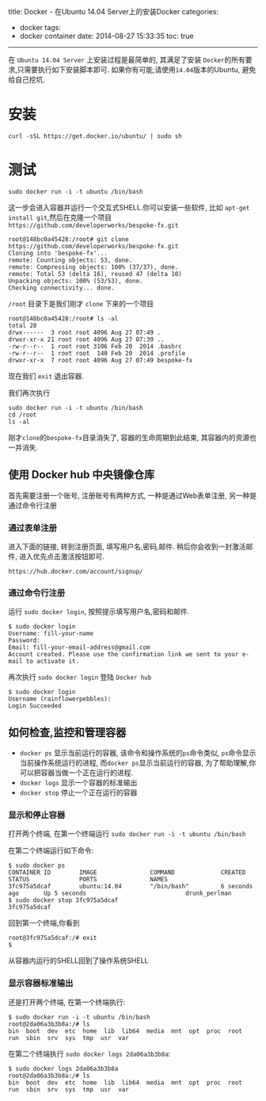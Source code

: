 title: Docker - 在Ubuntu 14.04 Server上的安装Docker
categories:
  - docker
tags:
  - docker container
date: 2014-08-27 15:33:35
toc: true
---


在 `Ubuntu 14.04 Server` 上安装过程是最简单的, 其满足了安装 `Docker`的所有要求,只需要执行如下安装脚本即可. 如果你有可能,请使用`14.04`版本的Ubuntu, 避免给自己挖坑.

<!-- more -->

# 安装

```
curl -sSL https://get.docker.io/ubuntu/ | sudo sh
```

# 测试

```
sudo docker run -i -t ubuntu /bin/bash
```

这一步会进入容器并运行一个交互式SHELL.你可以安装一些软件, 比如 `apt-get install git`,然后在克隆一个项目 `https://github.com/developerworks/bespoke-fx.git`

```
root@148bc0a45428:/root# git clone https://github.com/developerworks/bespoke-fx.git
Cloning into 'bespoke-fx'...
remote: Counting objects: 53, done.
remote: Compressing objects: 100% (37/37), done.
remote: Total 53 (delta 16), reused 47 (delta 10)
Unpacking objects: 100% (53/53), done.
Checking connectivity... done.
```

`/root` 目录下是我们刚才 `clone` 下来的一个项目

```
root@148bc0a45428:/root# ls -al
total 20
drwx------  3 root root 4096 Aug 27 07:49 .
drwxr-xr-x 21 root root 4096 Aug 27 07:39 ..
-rw-r--r--  1 root root 3106 Feb 20  2014 .bashrc
-rw-r--r--  1 root root  140 Feb 20  2014 .profile
drwxr-xr-x  7 root root 4096 Aug 27 07:49 bespoke-fx
```

现在我们 `exit` 退出容器.

我们再次执行

```
sudo docker run -i -t ubuntu /bin/bash
cd /root
ls -al
```

刚才`clone`的`bespoke-fx`目录消失了, 容器的生命周期到此结束, 其容器内的资源也一并消失.

## 使用 Docker hub 中央镜像仓库

首先需要注册一个账号, 注册账号有两种方式, 一种是通过Web表单注册, 另一种是通过命令行注册

### 通过表单注册

进入下面的链接, 转到注册页面, 填写用户名,密码,邮件. 稍后你会收到一封激活邮件, 进入优先点击激活按钮即可.

```
https://hub.docker.com/account/signup/
```

### 通过命令行注册

运行 `sudo docker login`, 按照提示填写用户名,密码和邮件.

```
$ sudo docker login
Username: fill-your-name
Password:
Email: fill-your-email-address@gmail.com
Account created. Please use the confirmation link we sent to your e-mail to activate it.
```

再次执行 `sudo docker login` 登陆 `Docker hub`

```
$ sudo docker login
Username (rainflowerpebbles):
Login Succeeded
```


## 如何检查,监控和管理容器

- `docker ps` 显示当前运行的容器, 该命令和操作系统的`ps`命令类似, `ps`命令显示当前操作系统运行的进程, 而`docker ps`显示当前运行的容器, 为了帮助理解,你可以把容器当做一个正在运行的进程.
- `docker logs` 显示一个容器的标准输出
- `docker stop` 停止一个正在运行的容器

### 显示和停止容器

打开两个终端, 在第一个终端运行 `sudo docker run -i -t ubuntu /bin/bash`

在第二个终端运行如下命令:

```
$ sudo docker ps
CONTAINER ID        IMAGE               COMMAND             CREATED             STATUS              PORTS               NAMES
3fc975a5dcaf        ubuntu:14.04        "/bin/bash"         6 seconds ago       Up 5 seconds                            drunk_perlman
$ sudo docker stop 3fc975a5dcaf
3fc975a5dcaf
```

回到第一个终端,你看到

```
root@3fc975a5dcaf:/# exit
$
```

从容器内运行的SHELL回到了操作系统SHELL


### 显示容器标准输出

还是打开两个终端, 在第一个终端执行:

```
$ sudo docker run -i -t ubuntu /bin/bash
root@2da06a3b3b8a:/# ls
bin  boot  dev	etc  home  lib	lib64  media  mnt  opt	proc  root  run  sbin  srv  sys  tmp  usr  var
```

在第二个终端执行 `sudo docker logs 2da06a3b3b8a`:

```
$ sudo docker logs 2da06a3b3b8a
root@2da06a3b3b8a:/# ls
bin  boot  dev	etc  home  lib	lib64  media  mnt  opt	proc  root  run  sbin  srv  sys  tmp  usr  var
```







